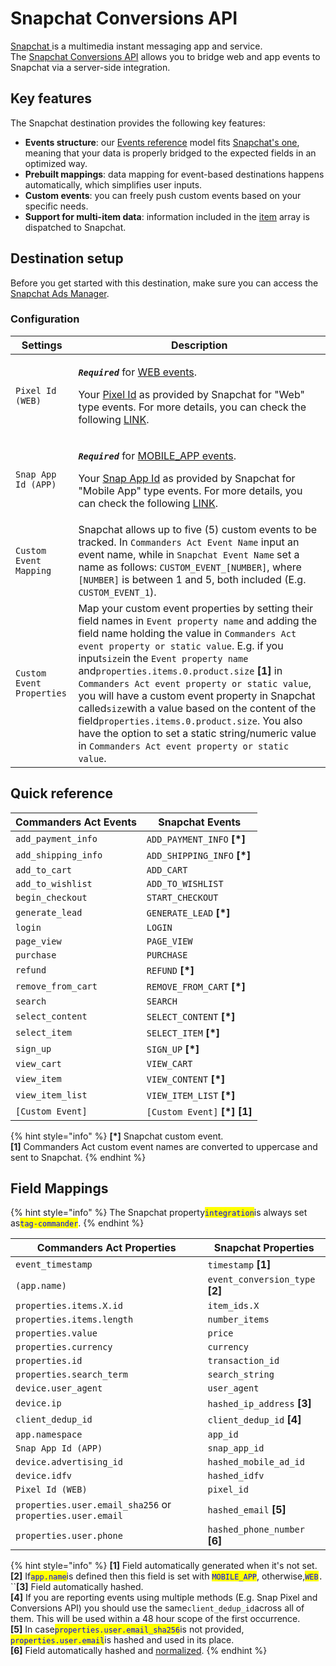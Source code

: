 # Snapchat Conversions API

[Snapchat ](https://www.snapchat.com/)is a multimedia instant messaging app and service. \
The [Snapchat Conversions API](https://marketingapi.snapchat.com/docs/conversion.html#introduction) allows you to bridge web and app events to Snapchat via a server-side integration.

## Key features

The Snapchat destination provides the following key features:

* **Events structure**: our [Events reference](https://community.commandersact.com/platform-x/developers/tracking/events-reference) model fits [Snapchat's one](https://marketingapi.snapchat.com/docs/conversion.html#parameters-for-event-type-platform), meaning that your data is properly bridged to the expected fields in an optimized way.
* **Prebuilt mappings**: data mapping for event-based destinations happens automatically, which simplifies user inputs.
* **Custom events**: you can freely push custom events based on your specific needs.
* **Support for multi-item data**: information included in the [item](https://community.commandersact.com/platform-x/developers/tracking/events-reference#item) array is dispatched to Snapchat.

## Destination setup

Before you get started with this destination, make sure you can access the [Snapchat Ads Manager](https://ads.snapchat.com).

### Configuration

| Settings                  | Description                                                                                                                                                                                                                                                                                                                                                                                                                                                                                                                                                                                                   |
| ------------------------- | ------------------------------------------------------------------------------------------------------------------------------------------------------------------------------------------------------------------------------------------------------------------------------------------------------------------------------------------------------------------------------------------------------------------------------------------------------------------------------------------------------------------------------------------------------------------------------------------------------------- |
| `Pixel Id (WEB)`          | <p><em><strong><code>Required</code> </strong></em> for <a href="https://marketingapi.snapchat.com/docs/conversion.html#web-parameters">WEB events</a>.</p><p>Your <a href="https://businesshelp.snapchat.com/s/article/pixel-website-install?language=en_US">Pixel Id</a> as provided by Snapchat for "Web" type events. For more details, you can check the following <a href="https://businesshelp.snapchat.com/s/article/pixel-website-install?language=en_US">LINK</a>.</p>                                                                                                                              |
| `Snap App Id (APP)`       | <p><em><strong><code>Required</code></strong></em> for <a href="https://marketingapi.snapchat.com/docs/conversion.html#mobile_app-parameters">MOBILE_APP events</a>.</p><p>Your <a href="https://businesshelp.snapchat.com/s/article/snap-app-id?language=en_US">Snap App Id</a> as provided by Snapchat for "Mobile App" type events. For more details, you can check the following <a href="https://businesshelp.snapchat.com/s/article/snap-app-id?language=en_US">LINK</a>.</p>                                                                                                                           |
| `Custom Event Mapping`    | Snapchat allows up to five (5) custom events to be tracked. In `Commanders Act Event Name` input an event name, while in `Snapchat Event Name` set a name as follows: `CUSTOM_EVENT_[NUMBER]`, where `[NUMBER]` is between 1 and 5, both included (E.g. `CUSTOM_EVENT_1`).                                                                                                                                                                                                                                                                                                                                    |
| `Custom Event Properties` | Map your custom event properties by setting their field names in `Event property name` and adding the field name holding the value in `Commanders Act event property or static value`. E.g. if you input`size`in the `Event property name` and`properties.items.0.product.size` **\[1]** in `Commanders Act event property or static value`, you will have a custom event property in Snapchat called`size`with a value based on the content of the field`properties.items.0.product.size`. You also have the option to set a static string/numeric value in `Commanders Act event property or static value`. |

## Quick reference

| Commanders Act Events | Snapchat Events                 |
| --------------------- | ------------------------------- |
| `add_payment_info`    | `ADD_PAYMENT_INFO` **\[\*]**    |
| `add_shipping_info`   | `ADD_SHIPPING_INFO` **\[\*]**   |
| `add_to_cart`         | `ADD_CART`                      |
| `add_to_wishlist`     | `ADD_TO_WISHLIST`               |
| `begin_checkout`      | `START_CHECKOUT`                |
| `generate_lead`       | `GENERATE_LEAD` **\[\*]**       |
| `login`               | `LOGIN`                         |
| `page_view`           | `PAGE_VIEW`                     |
| `purchase`            | `PURCHASE`                      |
| `refund`              | `REFUND` **\[\*]**              |
| `remove_from_cart`    | `REMOVE_FROM_CART` **\[\*]**    |
| `search`              | `SEARCH`                        |
| `select_content`      | `SELECT_CONTENT` **\[\*]**      |
| `select_item`         | `SELECT_ITEM` **\[\*]**         |
| `sign_up`             | `SIGN_UP` **\[\*]**             |
| `view_cart`           | `VIEW_CART`                     |
| `view_item`           | `VIEW_CONTENT` **\[\*]**        |
| `view_item_list`      | `VIEW_ITEM_LIST` **\[\*]**      |
| `[Custom Event]`      | `[Custom Event]` **\[\*] \[1]** |



{% hint style="info" %}
**\[\*]** Snapchat custom event.\
**\[1]** Commanders Act custom event names are converted to uppercase and sent to Snapchat.
{% endhint %}

## Field Mappings

{% hint style="info" %}
The Snapchat property<mark style="color:blue;">`integration`</mark>is always set as<mark style="color:blue;">`tag-commander`</mark>.
{% endhint %}

| Commanders Act Properties                                 | Snapchat Properties              |
| --------------------------------------------------------- | -------------------------------- |
| `event_timestamp`                                         | `timestamp` **\[1]**             |
| `(app.name)`                                              | `event_conversion_type` **\[2]** |
| `properties.items.X.id`                                   | `item_ids.X`                     |
| `properties.items.length`                                 | `number_items`                   |
| `properties.value`                                        | `price`                          |
| `properties.currency`                                     | `currency`                       |
| `properties.id`                                           | `transaction_id`                 |
| `properties.search_term`                                  | `search_string`                  |
| `device.user_agent`                                       | `user_agent`                     |
| `device.ip`                                               | `hashed_ip_address` **\[3]**     |
| `client_dedup_id`                                         | `client_dedup_id` **\[4]**       |
| `app.namespace`                                           | `app_id`                         |
| `Snap App Id (APP)`                                       | `snap_app_id`                    |
| `device.advertising_id`                                   | `hashed_mobile_ad_id`            |
| `device.idfv`                                             | `hashed_idfv`                    |
| `Pixel Id (WEB)`                                          | `pixel_id`                       |
| `properties.user.email_sha256` or `properties.user.email` | `hashed_email` **\[5]**          |
| `properties.user.phone`                                   | `hashed_phone_number` **\[6]**   |

{% hint style="info" %}
**\[1]** Field automatically generated when it's not set.\
**\[2]** If<mark style="color:blue;">`app.name`</mark>is defined then this field is set with <mark style="color:blue;">`MOBILE_APP`</mark>, otherwise,<mark style="color:blue;">`WEB`</mark>`.`\
``**\[3]** Field automatically hashed.\
**\[4]** If you are reporting events using multiple methods (E.g. Snap Pixel and Conversions API) you should use the same`client_dedup_id`across all of them. This will be used within a 48 hour scope of the first occurrence.\
**\[5]** In case<mark style="color:blue;">`properties.user.email_sha256`</mark>is not provided, <mark style="color:blue;">`properties.user.email`</mark>is hashed and used in its place.\
**\[6]** Field automatically hashed and [normalized](https://marketingapi.snapchat.com/docs/conversion.html#data-hygiene).
{% endhint %}
